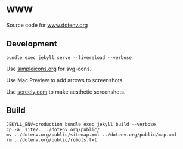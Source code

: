 # www

Source code for www.dotenv.org

## Development

```
bundle exec jekyll serve --livereload --verbose
```

Use [simpleicons.org](https://simpleicons.org/) for svg icons.

Use Mac Preview to add arrows to screenshots.

Use [screely.com](https://www.screely.com/) to make aesthetic screenshots.

## Build

```
JEKYLL_ENV=production bundle exec jekyll build --verbose
cp -a _site/. ../dotenv.org/public/
mv ../dotenv.org/public/sitemap.xml ../dotenv.org/public/map.xml
rm ../dotenv.org/public/robots.txt
```

